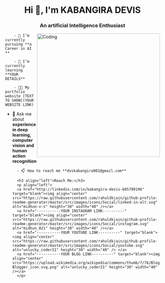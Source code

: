 
<h1 align="center" > Hi 👋, I'm KABANGIRA DEVIS </h1>
        <h3 align="center" >An artificial Intelligence Enthusiast </h3>
        <img align="right" alt="Coding" width="400" src="https://www.google.com/imgresq=coding%20profile%20gif&imgurl=https%3A%2F%2Fcamo.githubusercontent.com%2F4d9f5ecceb711eec6e2018f38a5677dc657c9738d4a65ba3b928c41c0a45b439%2F68747470733a2f2f6d69726f2e6d656469756d2e636f6d2f6d61782f313336302f302a37513379765349765f7430696f4a2d5a2e676966&imgrefurl=https%3A%2F%2Fgithub.com%2Frudrabarad%2FGifs&docid=CJdgcKdcN0j58M&tbnid=zhjSEq0Xd_DH7M&vet=12ahUKEwjOp-yM_6uIAxVoQPUHHXCSJo4QM3oFCIQBEAA..i&w=680&h=428&hcb=2&ved=2ahUKEwjOp-yM_6uIAxVoQPUHHXCSJo4QM3oFCIQBEAA">

        - 🔭 I’m currently pursuing **a Career in AI **

        - 🌱 I’m currently learning **YOUR DETAILS**

        - 👨‍💻 My portfolio website [TEXT TO SHOW](YOUR WEBSITE LINK)

- 💬 Ask me about **experience in deep learning, computer vision and human action recognition**

        - 📫 How to reach me **dvskabangira001@gmail.com**

        <h3 align="left">Reach Me:</h3>
        <p align="left">
        <a href="http://linkedin.com/in/kabangira-devis-b85709196" target="blank"><img align="center" src="https://raw.githubusercontent.com/rahuldkjain/github-profile-readme-generator/master/src/images/icons/Social/linked-in-alt.svg" alt="midhun-v-s" height="30" width="40" /></a>
        <a href="-----------YOUR INSTAGRAM LINK----------" target="blank"><img align="center" src="https://raw.githubusercontent.com/rahuldkjain/github-profile-readme-generator/master/src/images/icons/Social/instagram.svg" alt="midhun_021" height="30" width="40" /></a>
        <a href="-----------YOUR YOUTUBE LINK----------" target="blank"><img align="center" src="https://raw.githubusercontent.com/rahuldkjain/github-profile-readme-generator/master/src/images/icons/Social/youtube.svg" alt="unlucky_coder21" height="30" width="40" /> </a>
        <a href="-----------YOUR BLOG LINK----------" target="blank"><img align="center" src="https://upload.wikimedia.org/wikipedia/commons/thumb/7/76/Blogger_icon.svg/2048px-Blogger_icon.svg.png" alt="unlucky_coder21" height="30" width="40" /></a>
        </p>

